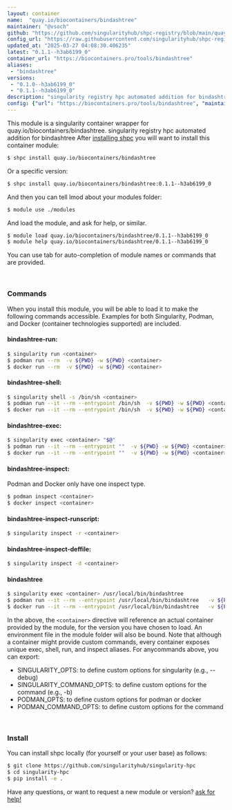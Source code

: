 ```yaml
---
layout: container
name:  "quay.io/biocontainers/bindashtree"
maintainer: "@vsoch"
github: "https://github.com/singularityhub/shpc-registry/blob/main/quay.io/biocontainers/bindashtree/container.yaml"
config_url: "https://raw.githubusercontent.com/singularityhub/shpc-registry/main/quay.io/biocontainers/bindashtree/container.yaml"
updated_at: "2025-03-27 04:08:30.406235"
latest: "0.1.1--h3ab6199_0"
container_url: "https://biocontainers.pro/tools/bindashtree"
aliases:
 - "bindashtree"
versions:
 - "0.1.0--h3ab6199_0"
 - "0.1.1--h3ab6199_0"
description: "singularity registry hpc automated addition for bindashtree"
config: {"url": "https://biocontainers.pro/tools/bindashtree", "maintainer": "@vsoch", "description": "singularity registry hpc automated addition for bindashtree", "latest": {"0.1.1--h3ab6199_0": "sha256:81c71654ab6879f6c3c968de7bc7486029a23dea0e57fbe38ab047f7ddecec70"}, "tags": {"0.1.0--h3ab6199_0": "sha256:f8e2a48517ae821333fd39d3e535753443a7b3e8d628583295d3b628b7a07908", "0.1.1--h3ab6199_0": "sha256:81c71654ab6879f6c3c968de7bc7486029a23dea0e57fbe38ab047f7ddecec70"}, "docker": "quay.io/biocontainers/bindashtree", "aliases": {"bindashtree": "/usr/local/bin/bindashtree"}}
---
```


This module is a singularity container wrapper for quay.io/biocontainers/bindashtree.
singularity registry hpc automated addition for bindashtree
After [installing shpc](#install) you will want to install this container module:


```bash
$ shpc install quay.io/biocontainers/bindashtree
```

Or a specific version:

```bash
$ shpc install quay.io/biocontainers/bindashtree:0.1.1--h3ab6199_0
```

And then you can tell lmod about your modules folder:

```bash
$ module use ./modules
```

And load the module, and ask for help, or similar.

```bash
$ module load quay.io/biocontainers/bindashtree/0.1.1--h3ab6199_0
$ module help quay.io/biocontainers/bindashtree/0.1.1--h3ab6199_0
```

You can use tab for auto-completion of module names or commands that are provided.

<br>

### Commands

When you install this module, you will be able to load it to make the following commands accessible.
Examples for both Singularity, Podman, and Docker (container technologies supported) are included.

#### bindashtree-run:

```bash
$ singularity run <container>
$ podman run --rm  -v ${PWD} -w ${PWD} <container>
$ docker run --rm  -v ${PWD} -w ${PWD} <container>
```

#### bindashtree-shell:

```bash
$ singularity shell -s /bin/sh <container>
$ podman run --it --rm --entrypoint /bin/sh  -v ${PWD} -w ${PWD} <container>
$ docker run --it --rm --entrypoint /bin/sh  -v ${PWD} -w ${PWD} <container>
```

#### bindashtree-exec:

```bash
$ singularity exec <container> "$@"
$ podman run --it --rm --entrypoint ""  -v ${PWD} -w ${PWD} <container> "$@"
$ docker run --it --rm --entrypoint ""  -v ${PWD} -w ${PWD} <container> "$@"
```

#### bindashtree-inspect:

Podman and Docker only have one inspect type.

```bash
$ podman inspect <container>
$ docker inspect <container>
```

#### bindashtree-inspect-runscript:

```bash
$ singularity inspect -r <container>
```

#### bindashtree-inspect-deffile:

```bash
$ singularity inspect -d <container>
```


#### bindashtree

```bash
$ singularity exec <container> /usr/local/bin/bindashtree
$ podman run --it --rm --entrypoint /usr/local/bin/bindashtree   -v ${PWD} -w ${PWD} <container> -c " $@"
$ docker run --it --rm --entrypoint /usr/local/bin/bindashtree   -v ${PWD} -w ${PWD} <container> -c " $@"
```



In the above, the `<container>` directive will reference an actual container provided
by the module, for the version you have chosen to load. An environment file in the
module folder will also be bound. Note that although a container
might provide custom commands, every container exposes unique exec, shell, run, and
inspect aliases. For anycommands above, you can export:

 - SINGULARITY_OPTS: to define custom options for singularity (e.g., --debug)
 - SINGULARITY_COMMAND_OPTS: to define custom options for the command (e.g., -b)
 - PODMAN_OPTS: to define custom options for podman or docker
 - PODMAN_COMMAND_OPTS: to define custom options for the command

<br>

### Install

You can install shpc locally (for yourself or your user base) as follows:

```bash
$ git clone https://github.com/singularityhub/singularity-hpc
$ cd singularity-hpc
$ pip install -e .
```

Have any questions, or want to request a new module or version? [ask for help!](https://github.com/singularityhub/singularity-hpc/issues)